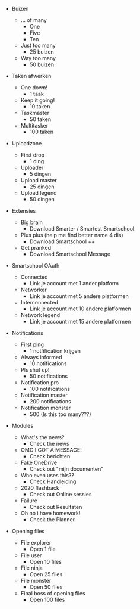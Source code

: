 - Buizen    
    - ... of many
        - One
        - Five
        - Ten
    - Just too many
        - 25 buizen
    - Way too many
        - 50 buizen

- Taken afwerken
    - One down!
        - 1 taak
    - Keep it going!
        - 10 taken
    - Taskmaster
        - 50 taken
    - Multitasker
        - 100 taken

- Uploadzone
    - First drop
        - 1 ding
    - Uploader
        - 5 dingen
    - Upload master
        - 25 dingen
    - Upload legend
        - 50 dingen

- Extensies
    - Big brain
        - Download Smarter / Smartest Smartschool
    - Plus plus (help me find better name 4 dis)
        - Download Smartschool ++
    - Get pranked
        - Download Smartschool Message

- Smartschool OAuth
    - Connected
        - Link je account met 1 ander platform
    - Networker
        - Link je account met 5 andere platformen
    - Interconnected
        - Link je account met 10 andere platformen
    - Network legend
        - Link je account met 15 andere platformen

- Notifications
    - First ping
        - 1 notfification krijgen
    - Always informed 
        - 10 notifications
    - Pls shut up!
        - 50 notifications
    - Notification pro
        - 100 notifications
    - Notification master
        - 200 notifications
    - Notification monster
        - 500 (Is this too many???)

- Modules
    - What's the news?
        - Check the news
    - OMG I GOT A MESSAGE!
        - Check berichten
    - Fake OneDrive
        - Check out "mijn documenten"
    - Who even uses this??
        - Check Handleiding
    - 2020 flashback
        - Check out Online sessies
    - Failure
        - Check out Resultaten
    - Oh no i have homework!
        - Check the Planner

- Opening files
    - File explorer
        - Open 1 file
    - File user
        - Open 10 files
    - File ninja 
        - Open 25 files
    - File monster
        - Open 50 files
    - Final boss of opening files
        - Open 100 files